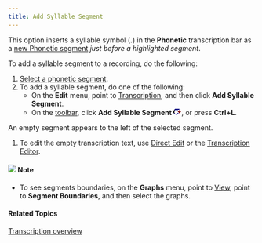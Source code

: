 ```yaml
---
title: Add Syllable Segment
---
```


This option inserts a syllable symbol (**.**) in the **Phonetic** transcription bar as a [new Phonetic segment](add-phonetic-segment) *just before a highlighted segment*.

To add a syllable segment to a recording, do the following:

1. [Select a phonetic segment](../select-segment).
1. To add a syllable segment, do one of the following:
   * On the **Edit** menu, point to [Transcription](overview), and then click **Add Syllable Segment**.
   * On the [toolbar](../../../toolbar/toolbar), click **Add Syllable Segment** ![](../../../../images/058.png), or press **Ctrl+L**.

An empty segment appears to the left of the selected segment.

1. To edit the empty transcription text, use [Direct Edit](../direct-edit) or the [Transcription Editor](editor).

#### ![](../../../../images/001.png) **Note**
- To see segments boundaries, on the **Graphs** menu, point to [View](../../graphs/view), point to **Segment Boundaries**, and then select the graphs.

#### **Related Topics**
[Transcription overview](overview)